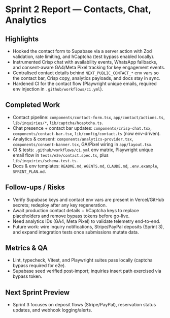 # Sprint 2 Report — Contacts, Chat, Analytics

## Highlights
- Hooked the contact form to Supabase via a server action with Zod validation, rate limiting, and hCaptcha (test bypass enabled locally).
- Instrumented Crisp chat with availability events, WhatsApp fallbacks, and consent-aware GA4/Meta Pixel tracking for key engagement events.
- Centralised contact details behind `NEXT_PUBLIC_CONTACT_*` env vars so the contact bar, Crisp copy, analytics payloads, and docs stay in sync.
- Hardened CI for the contact flow (Playwright unique emails, required env injection in `.github/workflows/ci.yml`).

## Completed Work
- Contact pipeline: `components/contact-form.tsx`, `app/contact/actions.ts`, `lib/inquiries/*`, `lib/captcha/hcaptcha.ts`.
- Chat presence + contact bar updates: `components/crisp-chat.tsx`, `components/contact-bar.tsx`, `lib/config/contact.ts` (now env-driven).
- Analytics & consent: `components/analytics-provider.tsx`, `components/consent-banner.tsx`, GA/Pixel wiring in `app/layout.tsx`.
- CI & tests: `.github/workflows/ci.yml` env matrix, Playwright unique email flow in `tests/e2e/contact.spec.ts`, plus `lib/inquiries/schema.test.ts`.
- Docs & env templates: `README.md`, `AGENTS.md`, `CLAUDE.md`, `.env.example`, `SPRINT_PLAN.md`.

## Follow-ups / Risks
- Verify Supabase keys and contact env vars are present in Vercel/GitHub secrets; redeploy after any key regeneration.
- Await production contact details + hCaptcha keys to replace placeholders and remove bypass tokens before go-live.
- Need analytics IDs (GA4, Meta Pixel) to validate telemetry end-to-end.
- Future work: wire inquiry notifications, Stripe/PayPal deposits (Sprint 3), and expand integration tests once submissions mutate data.

## Metrics & QA
- Lint, typecheck, Vitest, and Playwright suites pass locally (captcha bypass required for e2e).
- Supabase seed verified post-import; inquiries insert path exercised via bypass token.

## Next Sprint Preview
- Sprint 3 focuses on deposit flows (Stripe/PayPal), reservation status updates, and webhook logging/alerts.
